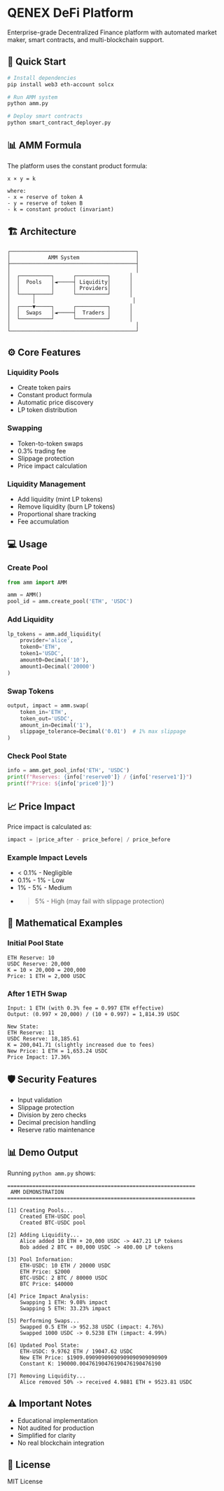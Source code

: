 # QENEX DeFi Platform

Enterprise-grade Decentralized Finance platform with automated market maker, smart contracts, and multi-blockchain support.

## 🚀 Quick Start

```bash
# Install dependencies
pip install web3 eth-account solcx

# Run AMM system
python amm.py

# Deploy smart contracts
python smart_contract_deployer.py
```

## 📊 AMM Formula

The platform uses the constant product formula:

```
x × y = k

where:
- x = reserve of token A
- y = reserve of token B  
- k = constant product (invariant)
```

## 🏗 Architecture

```
┌────────────────────────────────────────┐
│            AMM System                  │
├────────────────────────────────────────┤
│                                        │
│  ┌──────────┐      ┌──────────┐      │
│  │  Pools   │◄─────┤ Liquidity│      │
│  │          │      │ Providers│      │
│  └────┬─────┘      └──────────┘      │
│       │                               │
│  ┌────▼─────┐      ┌──────────┐      │
│  │  Swaps   │◄─────┤  Traders │      │
│  └──────────┘      └──────────┘      │
│                                        │
└────────────────────────────────────────┘
```

## ⚙️ Core Features

### Liquidity Pools
- Create token pairs
- Constant product formula
- Automatic price discovery
- LP token distribution

### Swapping
- Token-to-token swaps
- 0.3% trading fee
- Slippage protection
- Price impact calculation

### Liquidity Management
- Add liquidity (mint LP tokens)
- Remove liquidity (burn LP tokens)
- Proportional share tracking
- Fee accumulation

## 💻 Usage

### Create Pool
```python
from amm import AMM

amm = AMM()
pool_id = amm.create_pool('ETH', 'USDC')
```

### Add Liquidity
```python
lp_tokens = amm.add_liquidity(
    provider='alice',
    token0='ETH',
    token1='USDC',
    amount0=Decimal('10'),
    amount1=Decimal('20000')
)
```

### Swap Tokens
```python
output, impact = amm.swap(
    token_in='ETH',
    token_out='USDC',
    amount_in=Decimal('1'),
    slippage_tolerance=Decimal('0.01')  # 1% max slippage
)
```

### Check Pool State
```python
info = amm.get_pool_info('ETH', 'USDC')
print(f"Reserves: {info['reserve0']} / {info['reserve1']}")
print(f"Price: ${info['price0']}")
```

## 📈 Price Impact

Price impact is calculated as:

```python
impact = |price_after - price_before| / price_before
```

### Example Impact Levels
- < 0.1% - Negligible
- 0.1% - 1% - Low
- 1% - 5% - Medium
- > 5% - High (may fail with slippage protection)

## 🔢 Mathematical Examples

### Initial Pool State
```
ETH Reserve: 10
USDC Reserve: 20,000
K = 10 × 20,000 = 200,000
Price: 1 ETH = 2,000 USDC
```

### After 1 ETH Swap
```
Input: 1 ETH (with 0.3% fee = 0.997 ETH effective)
Output: (0.997 × 20,000) / (10 + 0.997) = 1,814.39 USDC

New State:
ETH Reserve: 11
USDC Reserve: 18,185.61
K = 200,041.71 (slightly increased due to fees)
New Price: 1 ETH = 1,653.24 USDC
Price Impact: 17.36%
```

## 🛡 Security Features

- Input validation
- Slippage protection
- Division by zero checks
- Decimal precision handling
- Reserve ratio maintenance

## 📊 Demo Output

Running `python amm.py` shows:

```
============================================================
 AMM DEMONSTRATION
============================================================

[1] Creating Pools...
    Created ETH-USDC pool
    Created BTC-USDC pool

[2] Adding Liquidity...
    Alice added 10 ETH + 20,000 USDC -> 447.21 LP tokens
    Bob added 2 BTC + 80,000 USDC -> 400.00 LP tokens

[3] Pool Information:
    ETH-USDC: 10 ETH / 20000 USDC
    ETH Price: $2000
    BTC-USDC: 2 BTC / 80000 USDC
    BTC Price: $40000

[4] Price Impact Analysis:
    Swapping 1 ETH: 9.08% impact
    Swapping 5 ETH: 33.23% impact

[5] Performing Swaps...
    Swapped 0.5 ETH -> 952.38 USDC (impact: 4.76%)
    Swapped 1000 USDC -> 0.5238 ETH (impact: 4.99%)

[6] Updated Pool State:
    ETH-USDC: 9.9762 ETH / 19047.62 USDC
    New ETH Price: $1909.09090909090909090909090909
    Constant K: 190000.00476190476190476190476190

[7] Removing Liquidity...
    Alice removed 50% -> received 4.9881 ETH + 9523.81 USDC
```

## ⚠️ Important Notes

- Educational implementation
- Not audited for production
- Simplified for clarity
- No real blockchain integration

## 📝 License

MIT License